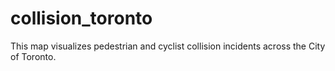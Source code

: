 # collision_toronto
 This map visualizes pedestrian and cyclist collision incidents across the City of Toronto.
